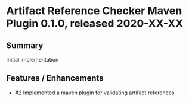 # Artifact Reference Checker Maven Plugin 0.1.0, released 2020-XX-XX

## Summary

Initial implementation

## Features / Enhancements

* #2 Implemented a maven plugin for validating artifact references
